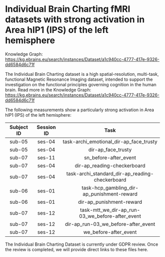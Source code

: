 # Individual Brain Charting fMRI datasets with strong activation in Area hIP1 (IPS) of the left hemisphere

Knowledge Graph: https://kg.ebrains.eu/search/instances/Dataset/a1c940cc-4777-417e-9326-dd6584d6c71f

The Individual Brain Charting dataset is a high spatial-resolution, multi-task, functional Magnetic Resonance Imaging dataset, intended to support the investigation on the functional principles governing cognition in the human brain.
Read more in the Knowledge Graph: https://kg.ebrains.eu/search/instances/Dataset/a1c940cc-4777-417e-9326-dd6584d6c71f

The following measurements show a particularly strong activation in Area hIP1 (IPS) of the left hemisphere:

| Subject ID | Session ID | Task |
| :-: | :-: | :-: |
| sub-05 | ses-04 | task-archi_emotional_dir-ap_face_trusty|
| sub-05 | ses-04 | dir-ap_face_trusty|
| sub-07 | ses-11 | sn_before-after_event|
| sub-07 | ses-04 | dir-ap_reading-checkerboard|
| sub-07 | ses-04 | task-archi_standard_dir-ap_reading-checkerboard|
| sub-06 | ses-01 | task-hcp_gambling_dir-ap_punishment-reward|
| sub-06 | ses-01 | dir-ap_punishment-reward|
| sub-07 | ses-12 | task-mtt_we_dir-ap_run-03_we_before-after_event|
| sub-07 | ses-12 | dir-ap_run-03_we_before-after_event|
| sub-07 | ses-12 | we_before-after_event|


The Individual Brain Charting Dataset is currently under GDPR review. Once the review is completed, we will provide direct links to these files here.
